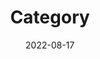 ---
layout:             page
title:              Category
published:          true
date:               2022-08-17
modified:           2022-08-17
order:              /bullet-chart/fields/category
---